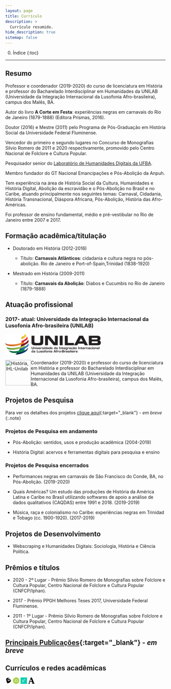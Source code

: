 ```yaml
---
layout: page
title: Currículo
description: >
  Currículo resumido.
hide_description: true
sitemap: false
---
```


0. Índice
{:toc}

***

## Resumo

Professor e coordenador (2019-2020) do curso de licenciatura em História e professor do Bacharelado Interdisciplinar em Humanidades da UNILAB (Universidade da Integração Internacional da Lusofonia Afro-brasileira), campus dos Malês, BA. 

Autor do livro **A Corte em Festa**: experiências negras em carnavais do Rio de Janeiro (1879-1888) (Editora Prismas, 2016).

Doutor (2016) e Mestre (2011) pelo Programa de Pós­-Graduação em História Social da Universidade Federal Fluminense.

Vencedor do primeiro e segundo lugares no Concurso de Monografias Silvio Romero de 2011 e 2020 respectivamente, promovido pelo Centro Nacional de Folclore e Cultura Popular.

Pesquisador senior do [Laboratório de Humanidades Digitais da UFBA](http://labhd.ufba.br/).

Membro fundador do GT Nacional Emancipações e Pós-­Abolição da Anpuh.

Tem experiência na área de História Social da Cultura, Humanidades e História Digital, Abolição da escravidão e o Pós-Abolição no Brasil e no Caribe, atuando principalmente nos seguintes temas: Carnaval, Cidadania, História Transnacional, Diáspora Africana, Pós­-Abolição, História das Afro-Américas.

Foi professor de ensino fundamental, médio e pré­-vestibular no Rio de Janeiro entre 2007 e 2017. 

## Formação acadêmica/titulação

- Doutorado em História (2012-2016)
    - Título: **Carnavais Atlânticos**: cidadania e cultura negra no pós-abolição. Rio de Janeiro e Port-of-Spain,Trinidad (1838-1920)

- Mestrado em História (2009-2011)
    - Título: **Carnavais da Abolição**: Diabos e Cucumbis no Rio de Janeiro (1879-1888)

## Atuação profissional

### 2017- atual: **Universidade da Integração Internacional da Lusofonia Afro-brasileira (UNILAB)**
<a  href="http://unilab.edu.br"><img src ="../assets/img/Logo-Unilab-horizontal-para-fundo-claro.png" title="Unilab" width="300"></a>

<a  href="http://historia.males.unilab.edu.br/"><img src ="../assets/img/LOGO-HISTÓRIA-BA-novo.png" title="História, IHL-Unilab" style="float:left" width="80" height="80"></a>
Coordenador (2019-2020) e professor do curso de licenciatura em História e professor do Bacharelado Interdisciplinar em Humanidades da UNILAB (Universidade da Integração Internacional da Lusofonia Afro-brasileira), campus dos Malês, BA.

## Projetos de Pesquisa

Para ver os detalhes dos projetos [clique aqui](/pesquisas/README.md){:target="_blank"} - *em breve*
{:.note}

### Projetos de Pesquisa em andamento

- Pós-Abolição: sentidos, usos e produção acadêmica (2004-2019)

- História Digital: acervos e ferramentas digitais para pesquisa e ensino

### Projetos de Pesquisa encerrados

- Performances negras em carnavais de São Francisco do Conde, BA, no Pós-Abolição. (2019-2020)

- Quais Américas? Um estudo das produções de História da América Latina e Caribe no Brasil utilizando softwares de apoio a análise de dados qualitativos (CAQDAS) entre 1991 e 2018. (2019-2019)

- Música, raça e colonialismo no Caribe: experiências negras em Trinidad e Tobago (cc. 1900-1920). (2017-2019)

## Projetos de Desenvolvimento

- Webscraping e Humanidades Digitais: Sociologia, História e Ciência Política.

## Prêmios e títulos

- 2020 - 2º Lugar - Prêmio Sílvio Romero de Monografias sobre Folclore e Cultura Popular, Centro Nacional de Folclore e Cultura Popular (CNFCP/Iphan).

- 2017 - Prêmio PPGH Melhores Teses 2017, Universidade Federal Fluminense.

- 2011 - 1º Lugar - Prêmio Sílvio Romero de Monografias sobre Folclore e Cultura Popular, Centro Nacional de Folclore e Cultura Popular (CNFCP/Iphan).

## [Principais Publicações](/cv/publicacoes.md){:target="_blank"} - *em breve*

## Currículos e redes acadêmicas

<a  href="http://lattes.cnpq.br/6853705640900524"><img src ="../assets/img/lattes.png" title="Lattes" width="20" height="20"></a>       <a  href="https://orcid.org/0000-0001-5067-8475"><img src ="../assets/img/orcid.png" title="Orcid" width="20" height="20"></a>    <a  href="https://www.researchgate.net/profile/Eric_Brasil"><img src ="../assets/img/research-gate.png" title="ResearchGate" width="20" height="20"></a>      <a  href="https://unilab.academia.edu/EricBrasil"><img src ="../assets/img/academia-edu.png" title="Academia.edu" width="20" height="20"></a>

